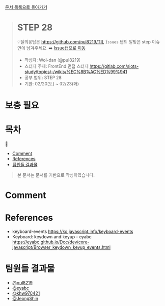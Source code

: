 [문서 목록으로 돌아가기](README.md)

> # STEP 28
>
> 💡질의응답은 <https://github.com/pul8219/TIL> `Issues` 탭의 알맞은 step 이슈안에 남겨주세요. ➡️ [Issue탭으로 이동](https://github.com/pul8219/TIL/issues)
>
> - 작성자: Wol-dan (@pul8219)
> - 스터디 주제: FrontEnd 면접 스터디 <https://gitlab.com/siots-study/topics/-/wikis/%EC%8B%AC%ED%99%941>
> - 공부 범위: STEP 28 []()
> - 기한: 02/20(토) ~ 02/23(화)

# 보충 필요

# 목차

💬

- [Comment](#comment)
- [References](#references)
- [팀원들 결과물‍](#팀원들-결과물)

> 본 문서는 []() 문서를 기반으로 작성하였습니다.

# Comment

# References

- keyboard-events https://ko.javascript.info/keyboard-events
- Keyboard: keydown and keyup - eyabc https://eyabc.github.io/Doc/dev/core-javascript/Browser_keydown_keyup_events.html

# 팀원들 결과물

- [@pul8219](https://github.com/pul8219/TIL/blob/master/Documents/FrontEnd-Study/step28.md)
- [@eyabc]()
- [@khw970421]()
- [@JeongShin]()

